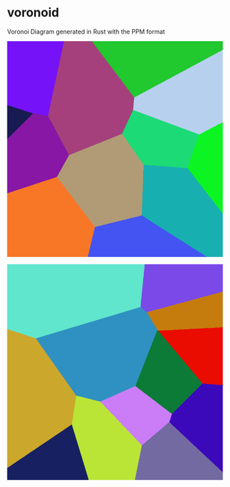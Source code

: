 # voronoid
Voronoi Diagram generated in Rust with the PPM format

![Image](saves/img1.png)

![Image](saves/img2.png)
